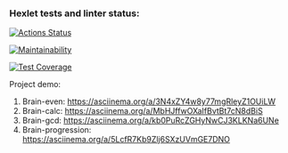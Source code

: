 ### Hexlet tests and linter status:
[![Actions Status](https://github.com/VitalMangal/frontend-project-44/workflows/hexlet-check/badge.svg)](https://github.com/VitalMangal/frontend-project-44/actions)

[![Maintainability](https://api.codeclimate.com/v1/badges/a99a88d28ad37a79dbf6/maintainability)](https://codeclimate.com/github/codeclimate/codeclimate/maintainability)

[![Test Coverage](https://api.codeclimate.com/v1/badges/a99a88d28ad37a79dbf6/test_coverage)](https://codeclimate.com/github/codeclimate/codeclimate/test_coverage)

Project demo: 
1. Brain-even:        https://asciinema.org/a/3N4xZY4w8y77mgRleyZ1OUiLW
2. Brain-calc:        https://asciinema.org/a/MbHJffwOXaIfBvtBt7cN8dBiS
3. Brain-gcd:         https://asciinema.org/a/kb0PuRcZGHyNwCJ3KLKNa6UNe
4. Brain-progression: https://asciinema.org/a/5LcfR7Kb9Zlj6SXzUVmGE7DNO


